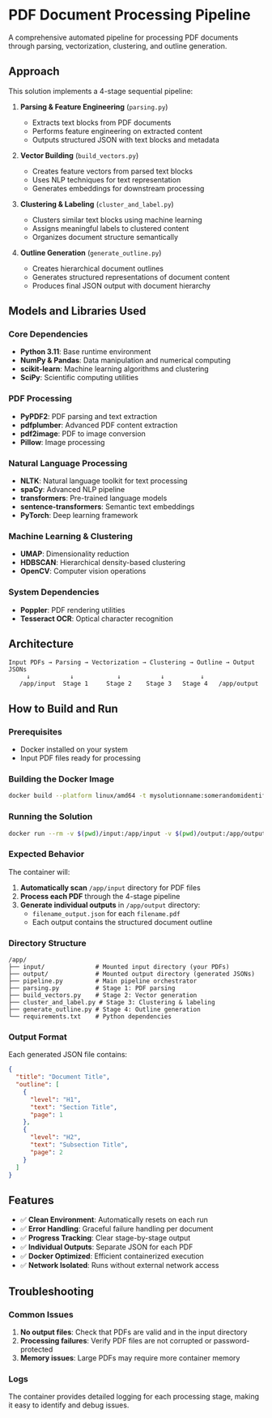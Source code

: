 # PDF Document Processing Pipeline

A comprehensive automated pipeline for processing PDF documents through parsing, vectorization, clustering, and outline generation.

## Approach

This solution implements a 4-stage sequential pipeline:

1. **Parsing & Feature Engineering** (`parsing.py`)

   - Extracts text blocks from PDF documents
   - Performs feature engineering on extracted content
   - Outputs structured JSON with text blocks and metadata

2. **Vector Building** (`build_vectors.py`)

   - Creates feature vectors from parsed text blocks
   - Uses NLP techniques for text representation
   - Generates embeddings for downstream processing

3. **Clustering & Labeling** (`cluster_and_label.py`)

   - Clusters similar text blocks using machine learning
   - Assigns meaningful labels to clustered content
   - Organizes document structure semantically

4. **Outline Generation** (`generate_outline.py`)
   - Creates hierarchical document outlines
   - Generates structured representations of document content
   - Produces final JSON output with document hierarchy

## Models and Libraries Used

### Core Dependencies

- **Python 3.11**: Base runtime environment
- **NumPy & Pandas**: Data manipulation and numerical computing
- **scikit-learn**: Machine learning algorithms and clustering
- **SciPy**: Scientific computing utilities

### PDF Processing

- **PyPDF2**: PDF parsing and text extraction
- **pdfplumber**: Advanced PDF content extraction
- **pdf2image**: PDF to image conversion
- **Pillow**: Image processing

### Natural Language Processing

- **NLTK**: Natural language toolkit for text processing
- **spaCy**: Advanced NLP pipeline
- **transformers**: Pre-trained language models
- **sentence-transformers**: Semantic text embeddings
- **PyTorch**: Deep learning framework

### Machine Learning & Clustering

- **UMAP**: Dimensionality reduction
- **HDBSCAN**: Hierarchical density-based clustering
- **OpenCV**: Computer vision operations

### System Dependencies

- **Poppler**: PDF rendering utilities
- **Tesseract OCR**: Optical character recognition

## Architecture

```
Input PDFs → Parsing → Vectorization → Clustering → Outline → Output JSONs
     ↓           ↓            ↓           ↓          ↓
   /app/input  Stage 1     Stage 2    Stage 3   Stage 4   /app/output
```

## How to Build and Run

### Prerequisites

- Docker installed on your system
- Input PDF files ready for processing

### Building the Docker Image

```bash
docker build --platform linux/amd64 -t mysolutionname:somerandomidentifier .
```

### Running the Solution

```bash
docker run --rm -v $(pwd)/input:/app/input -v $(pwd)/output:/app/output --network none mysolutionname:somerandomidentifier
```

### Expected Behavior

The container will:

1. **Automatically scan** `/app/input` directory for PDF files
2. **Process each PDF** through the 4-stage pipeline
3. **Generate individual outputs** in `/app/output` directory:
   - `filename_output.json` for each `filename.pdf`
   - Each output contains the structured document outline

### Directory Structure

```
/app/
├── input/              # Mounted input directory (your PDFs)
├── output/             # Mounted output directory (generated JSONs)
├── pipeline.py         # Main pipeline orchestrator
├── parsing.py          # Stage 1: PDF parsing
├── build_vectors.py    # Stage 2: Vector generation
├── cluster_and_label.py # Stage 3: Clustering & labeling
├── generate_outline.py # Stage 4: Outline generation
└── requirements.txt    # Python dependencies
```

### Output Format

Each generated JSON file contains:

```json
{
  "title": "Document Title",
  "outline": [
    {
      "level": "H1",
      "text": "Section Title",
      "page": 1
    },
    {
      "level": "H2",
      "text": "Subsection Title",
      "page": 2
    }
  ]
}
```

## Features

- ✅ **Clean Environment**: Automatically resets on each run
- ✅ **Error Handling**: Graceful failure handling per document
- ✅ **Progress Tracking**: Clear stage-by-stage output
- ✅ **Individual Outputs**: Separate JSON for each PDF
- ✅ **Docker Optimized**: Efficient containerized execution
- ✅ **Network Isolated**: Runs without external network access

## Troubleshooting

### Common Issues

1. **No output files**: Check that PDFs are valid and in the input directory
2. **Processing failures**: Verify PDF files are not corrupted or password-protected
3. **Memory issues**: Large PDFs may require more container memory

### Logs

The container provides detailed logging for each processing stage, making it easy to identify and debug issues.
